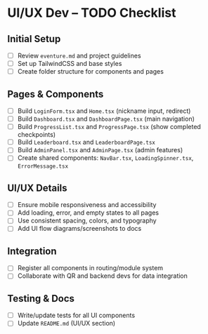 # UI/UX Dev – TODO Checklist

## Initial Setup
- [ ] Review `eventure.md` and project guidelines
- [ ] Set up TailwindCSS and base styles
- [ ] Create folder structure for components and pages

## Pages & Components
- [ ] Build `LoginForm.tsx` and `Home.tsx` (nickname input, redirect)
- [ ] Build `Dashboard.tsx` and `DashboardPage.tsx` (main navigation)
- [ ] Build `ProgressList.tsx` and `ProgressPage.tsx` (show completed checkpoints)
- [ ] Build `Leaderboard.tsx` and `LeaderboardPage.tsx`
- [ ] Build `AdminPanel.tsx` and `AdminPage.tsx` (admin features)
- [ ] Create shared components: `NavBar.tsx`, `LoadingSpinner.tsx`, `ErrorMessage.tsx`

## UI/UX Details
- [ ] Ensure mobile responsiveness and accessibility
- [ ] Add loading, error, and empty states to all pages
- [ ] Use consistent spacing, colors, and typography
- [ ] Add UI flow diagrams/screenshots to docs

## Integration
- [ ] Register all components in routing/module system
- [ ] Collaborate with QR and backend devs for data integration

## Testing & Docs
- [ ] Write/update tests for all UI components
- [ ] Update `README.md` (UI/UX section)
